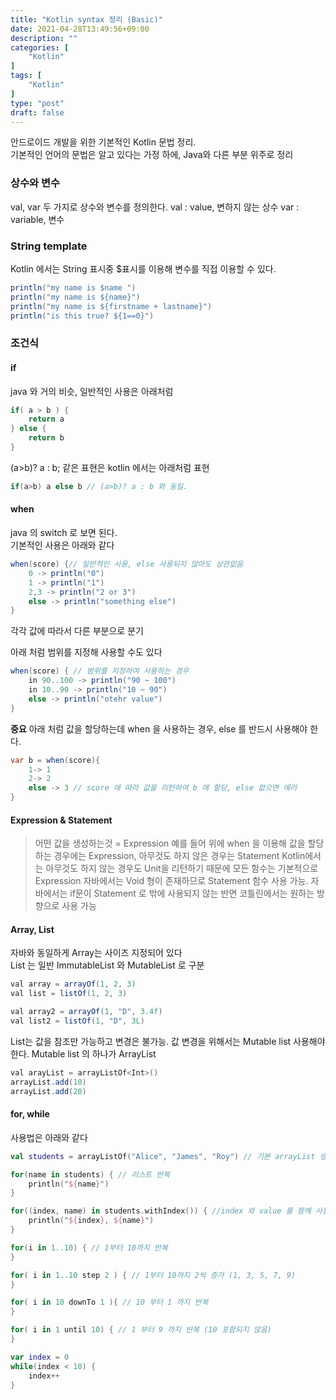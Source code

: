 ```yaml
---
title: "Kotlin syntax 정리 (Basic)"
date: 2021-04-28T13:49:56+09:00
description: ""
categories: [
    "Kotlin"
]
tags: [
    "Kotlin"
]
type: "post"
draft: false
---
```

안드로이드 개발을 위한 기본적인 Kotlin 문법 정리.  
기본적인 언어의 문법은 알고 있다는 가정 하에, Java와 다른 부분 위주로 정리
<!--more-->

### 상수와 변수
val, var 두 가지로 상수와 변수를 정의한다.
val : value, 변하지 않는 상수
var : variable, 변수

### String template
Kotlin 에서는 String 표시중 $표시를 이용해 변수를 직접 이용할 수 있다.  
```java
println("my name is $name ")
println("my name is ${name}")
println("my name is ${firstname + lastname}")
println("is this true? ${1==0}")
```

### 조건식
#### if
java 와 거의 비슷, 일반적인 사용은 아래처럼
```java
if( a > b ) {
	return a
} else {
	return b
}
```

(a>b)? a : b; 같은 표현은 kotlin 에서는 아래처럼 표현
```java
if(a>b) a else b // (a>b)? a : b 와 동일. 
```

#### when
java 의 switch 로 보면 된다.   
기본적인 사용은 아래와 같다  
```java
when(score) {// 일반적인 사용, else 사용되지 않아도 상관없음
    0 -> println("0")
    1 -> println("1")
    2,3 -> println("2 or 3")
    else -> println("something else")
}
```
각각 값에 따라서 다른 부분으로 분기   
   
아래 처럼 범위를 지정해 사용할 수도 있다
```java
when(score) { // 범위를 지정하여 사용하는 경우
    in 90..100 -> println("90 ~ 100")
    in 10..90 -> println("10 ~ 90")
    else -> println("otehr value")
}
```
**중요** 아래 처럼 값을 할당하는데 when 을 사용하는 경우, else 를 반드시 사용해야 한다.   
```java
var b = when(score){
	1-> 1
	2-> 2
	else -> 3 // score 에 따라 값을 리턴하여 b 에 할당, else 없으면 에러
}
```
#### Expression & Statement
> 어떤 값을 생성하는것 = Expression
> 예를 들어 위에 when 을 이용해 값을 할당하는 경우에는 Expression, 아무것도 하지 않은 경우는 Statement
> Kotlin에서는 아무것도 하지 않는 경우도 Unit을 리턴하기 때문에 모든 함수는 기본적으로 Expression
> 자바에서는 Void 형이 존재하므로 Statement 함수 사용 가능.
> 자바에서는 if문이 Statement 로 밖에 사용되지 않는 반면 코틀린에서는 원하는 방향으로 사용 가능

#### Array, List
자바와 동일하게 Array는 사이즈 지정되어 있다   
List 는 일반 ImmutableList 와 MutableList 로 구분
```java
val array = arrayOf(1, 2, 3)
val list = listOf(1, 2, 3)

val array2 = arrayOf(1, "D", 3.4f)
val list2 = listOf(1, "D", 3L)
```
List는 값을 참조만 가능하고 변경은 불가능. 값 변경을 위해서는 Mutable list 사용해야 한다. Mutable list 의 하나가 ArrayList
```java
val arayList = arrayListOf<Int>()
arrayList.add(10)
arrayList.add(20)
```
   

#### for, while
사용법은 아래와 같다
```kotlin
val students = arrayListOf("Alice", "James", "Roy") // 기본 arrayList 생성

for(name in students) { // 리스트 반복
	println("${name}")
}

for((index, name) in students.withIndex()) { //index 와 value 를 함께 사용
	println("${index}, ${name}")
}

for(i in 1..10) { // 1부터 10까지 반복
}

for( i in 1..10 step 2 ) { // 1부터 10까지 2씩 증가 (1, 3, 5, 7, 9)
}

for( i in 10 downTo 1 ){ // 10 부터 1 까지 반복
}

for( i in 1 until 10) { // 1 부터 9 까지 반복 (10 포함되지 않음)
}

var index = 0
while(index < 10) {
	index++
}

```













